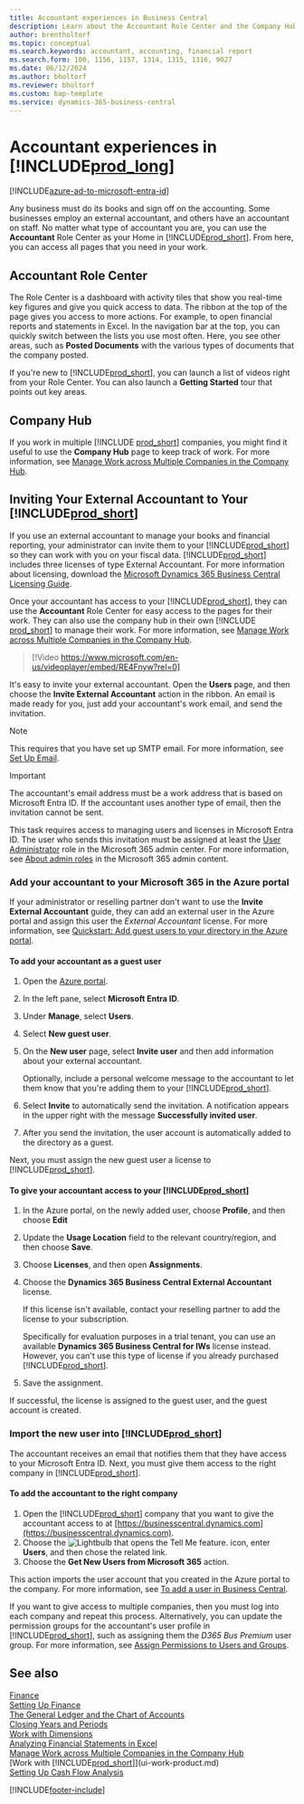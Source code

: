 ```yaml
---
title: Accountant experiences in Business Central
description: Learn about the Accountant Role Center and the Company Hub that support internal and external accountants in the client company.
author: brentholtorf
ms.topic: conceptual
ms.search.keywords: accountant, accounting, financial report
ms.search.form: 100, 1156, 1157, 1314, 1315, 1316, 9027
ms.date: 06/12/2024
ms.author: bholtorf
ms.reviewer: bholtorf
ms.custom: bap-template
ms.service: dynamics-365-business-central
---
```

# Accountant experiences in [!INCLUDE[prod_long](includes/prod_long.md)]

[!INCLUDE[azure-ad-to-microsoft-entra-id](~/../shared-content/shared/azure-ad-to-microsoft-entra-id.md)]

Any business must do its books and sign off on the accounting. Some businesses employ an external accountant, and others have an accountant on staff. No matter what type of accountant you are, you can use the **Accountant** Role Center as your Home in [!INCLUDE[prod_short](includes/prod_short.md)]. From here, you can access all pages that you need in your work.  

## Accountant Role Center

The Role Center is a dashboard with activity tiles that show you real-time key figures and give you quick access to data. The ribbon at the top of the page gives you access to more actions. For example, to open financial reports and statements in Excel. In the navigation bar at the top, you can quickly switch between the lists you use most often. Here, you see other areas, such as **Posted Documents** with the various types of documents that the company posted.  

If you're new to [!INCLUDE[prod_short](includes/prod_short.md)], you can launch a list of videos right from your Role Center. You can also launch a **Getting Started** tour that points out key areas.  

## Company Hub

If you work in multiple [!INCLUDE [prod_short](includes/prod_short.md)] companies, you might find it useful to use the **Company Hub** page to keep track of work. For more information, see [Manage Work across Multiple Companies in the Company Hub](company-hub.md).  

## <a name="inviteaccountant"></a>Inviting Your External Accountant to Your [!INCLUDE[prod_short](includes/prod_short.md)]

If you use an external accountant to manage your books and financial reporting, your administrator can invite them to your [!INCLUDE[prod_short](includes/prod_short.md)] so they can work with you on your fiscal data. [!INCLUDE[prod_short](includes/prod_short.md)] includes three licenses of type External Accountant. For more information about licensing, download the [Microsoft Dynamics 365 Business Central Licensing Guide](https://go.microsoft.com/fwlink/?LinkId=866544).

Once your accountant has access to your [!INCLUDE[prod_short](includes/prod_short.md)], they can use the **Accountant** Role Center for easy access to the pages for their work. They can also use the company hub in their own [!INCLUDE [prod_short](includes/prod_short.md)] to manage their work. For more information, see [Manage Work across Multiple Companies in the Company Hub](company-hub.md).  

> [!Video https://www.microsoft.com/en-us/videoplayer/embed/RE4Fnyw?rel=0]

It's easy to invite your external accountant. Open the **Users** page, and then choose the **Invite External Accountant** action in the ribbon. An email is made ready for you, just add your accountant's work email, and send the invitation.  

> [!Note]  
> This requires that you have set up SMTP email. For more information, see [Set Up Email](admin-how-setup-email.md).  

> [!IMPORTANT]  
> The accountant's email address must be a work address that is based on Microsoft Entra ID. If the accountant uses another type of email, then the invitation cannot be sent.
>
> This task requires access to managing users and licenses in Microsoft Entra ID. The user who sends this invitation must be assigned at least the [User Administrator](/entra/identity/role-based-access-control/permissions-reference#user-administrator) role in the Microsoft 365 admin center. For more information, see [About admin roles](/microsoft-365/admin/add-users/about-admin-roles) in the Microsoft 365 admin content.  

### Add your accountant to your Microsoft 365 in the Azure portal

If your administrator or reselling partner don't want to use the **Invite External Accountant** guide, they can add an external user in the Azure portal and assign this user the *External Accountant* license. For more information, see [Quickstart: Add guest users to your directory in the Azure portal](/azure/active-directory/b2b/b2b-quickstart-add-guest-users-portal).

#### To add your accountant as a guest user

1. Open the [Azure portal](https://portal.azure.com/).
2. In the left pane, select **Microsoft Entra ID**.
3. Under **Manage**, select **Users**.
4. Select **New guest user**.
5. On the **New user** page, select **Invite user** and then add information about your external accountant.  

   Optionally, include a personal welcome message to the accountant to let them know that you're adding them to your [!INCLUDE[prod_short](includes/prod_short.md)].

6. Select **Invite** to automatically send the invitation. A notification appears in the upper right with the message **Successfully invited user**. 
7. After you send the invitation, the user account is automatically added to the directory as a guest.

Next, you must assign the new guest user a license to [!INCLUDE[prod_short](includes/prod_short.md)].

#### To give your accountant access to your [!INCLUDE[prod_short](includes/prod_short.md)]

1. In the Azure portal, on the newly added user, choose **Profile**, and then choose **Edit**
2. Update the **Usage Location** field to the relevant country/region, and then choose **Save**.
3. Choose **Licenses**, and then open **Assignments**.
4. Choose the **Dynamics 365 Business Central External Accountant** license.  
    
    If this license isn't available, contact your reselling partner to add the license to your subscription.

    Specifically for evaluation purposes in a trial tenant, you can use an available **Dynamics 365 Business Central for IWs** license instead. However, you can't use this type of license if you already purchased [!INCLUDE[prod_short](includes/prod_short.md)]. 
5. Save the assignment.

If successful, the license is assigned to the guest user, and the guest account is created.

### Import the new user into [!INCLUDE[prod_short](includes/prod_short.md)]

The accountant receives an email that notifies them that they have access to your Microsoft Entra ID. Next, you must give them access to the right company in [!INCLUDE[prod_short](includes/prod_short.md)].

#### To add the accountant to the right company

1. Open the [!INCLUDE[prod_short](includes/prod_short.md)] company that you want to give the accountant access to at [https://businesscentral.dynamics.com](https://businesscentral.dynamics.com).
2. Choose the ![Lightbulb that opens the Tell Me feature.](media/ui-search/search_small.png "Tell me what you want to do") icon, enter **Users**, and then chose the related link.  
3. Choose the **Get New Users from Microsoft 365** action.

This action imports the user account that you created in the Azure portal to the company. For more information, see [To add a user in Business Central](ui-how-users-permissions.md#adduser).  

If you want to give access to multiple companies, then you must log into each company and repeat this process. Alternatively, you can update the permission groups for the accountant's user profile in [!INCLUDE[prod_short](includes/prod_short.md)], such as assigning them the *D365 Bus Premium* user group. For more information, see [Assign Permissions to Users and Groups](ui-define-granular-permissions.md).  

## See also

[Finance](finance.md)  
[Setting Up Finance](finance-setup-finance.md)  
[The General Ledger and the Chart of Accounts](finance-general-ledger.md)  
[Closing Years and Periods](year-close-years-periods.md)  
[Work with Dimensions](finance-dimensions.md)  
[Analyzing Financial Statements in Excel](finance-analyze-excel.md)  
[Manage Work across Multiple Companies in the Company Hub](company-hub.md)  
[Work with [!INCLUDE[prod_short](includes/prod_short.md)]](ui-work-product.md)  
[Setting Up Cash Flow Analysis](finance-setup-cash-flow-analyses.md)  


[!INCLUDE[footer-include](includes/footer-banner.md)]
